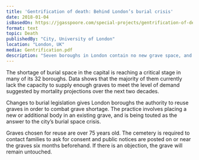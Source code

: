 ```yaml
---
title: 'Gentrification of death: Behind London’s burial crisis'
date: 2018-01-04
isBasedOn: https://jgasspoore.com/special-projects/gentrification-of-death/
format: text
topic: Death
publishedBy: "City, University of London"
location: "London, UK"
media: Gentrification.pdf
description: "Seven boroughs in London contain no new grave space, and a further 19 will be unable to meet expected demand for burials over the next 20 years, according to local authorities."
---
```


The shortage of burial space in the capital is reaching a critical stage in many of its 32 boroughs. Data shows that the majority of them currently lack the capacity to supply enough graves to meet the level of demand suggested by mortality projections over the next two decades.

Changes to burial legislation gives London boroughs the authority to reuse graves in order to combat grave shortage. The practice involves placing a new or additional body in an existing grave, and is being touted as the answer to the city’s burial space crisis.

Graves chosen for reuse are over 75 years old. The cemetery is required to contact families to ask for consent and public notices are posted on or near the graves six months beforehand. If there is an objection, the grave will remain untouched.
